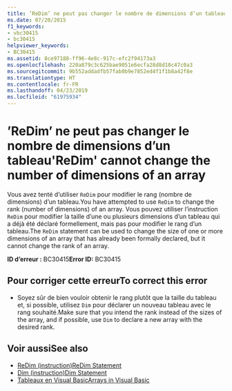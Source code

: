 ```yaml
---
title: ’ReDim’ ne peut pas changer le nombre de dimensions d’un tableau
ms.date: 07/20/2015
f1_keywords:
- vbc30415
- bc30415
helpviewer_keywords:
- BC30415
ms.assetid: 8ce97188-ff96-4e8c-917c-efc2f94173a3
ms.openlocfilehash: 220a879c3c625bae9051e6ecfa28d8d10c47c0a3
ms.sourcegitcommit: 9b552addadfb57fab0b9e7852ed4f1f1b8a42f8e
ms.translationtype: HT
ms.contentlocale: fr-FR
ms.lasthandoff: 04/23/2019
ms.locfileid: "61975934"
---
```

# <a name="redim-cannot-change-the-number-of-dimensions-of-an-array"></a><span data-ttu-id="b56a5-102">’ReDim’ ne peut pas changer le nombre de dimensions d’un tableau</span><span class="sxs-lookup"><span data-stu-id="b56a5-102">'ReDim' cannot change the number of dimensions of an array</span></span>
<span data-ttu-id="b56a5-103">Vous avez tenté d’utiliser `ReDim` pour modifier le rang (nombre de dimensions) d’un tableau.</span><span class="sxs-lookup"><span data-stu-id="b56a5-103">You have attempted to use `ReDim` to change the rank (number of dimensions) of an array.</span></span> <span data-ttu-id="b56a5-104">Vous pouvez utiliser l’instruction `ReDim` pour modifier la taille d’une ou plusieurs dimensions d’un tableau qui a déjà été déclaré formellement, mais pas pour modifier le rang d’un tableau.</span><span class="sxs-lookup"><span data-stu-id="b56a5-104">The `ReDim` statement can be used to change the size of one or more dimensions of an array that has already been formally declared, but it cannot change the rank of an array.</span></span>  
  
 <span data-ttu-id="b56a5-105">**ID d’erreur :** BC30415</span><span class="sxs-lookup"><span data-stu-id="b56a5-105">**Error ID:** BC30415</span></span>  
  
## <a name="to-correct-this-error"></a><span data-ttu-id="b56a5-106">Pour corriger cette erreur</span><span class="sxs-lookup"><span data-stu-id="b56a5-106">To correct this error</span></span>  
  
- <span data-ttu-id="b56a5-107">Soyez sûr de bien vouloir obtenir le rang plutôt que la taille du tableau et, si possible, utilisez `Dim` pour déclarer un nouveau tableau avec le rang souhaité.</span><span class="sxs-lookup"><span data-stu-id="b56a5-107">Make sure that you intend the rank instead of the sizes of the array, and if possible, use `Dim` to declare a new array with the desired rank.</span></span>  
  
## <a name="see-also"></a><span data-ttu-id="b56a5-108">Voir aussi</span><span class="sxs-lookup"><span data-stu-id="b56a5-108">See also</span></span>

- [<span data-ttu-id="b56a5-109">ReDim (instruction)</span><span class="sxs-lookup"><span data-stu-id="b56a5-109">ReDim Statement</span></span>](../../visual-basic/language-reference/statements/redim-statement.md)
- [<span data-ttu-id="b56a5-110">Dim (instruction)</span><span class="sxs-lookup"><span data-stu-id="b56a5-110">Dim Statement</span></span>](../../visual-basic/language-reference/statements/dim-statement.md)
- [<span data-ttu-id="b56a5-111">Tableaux en Visual Basic</span><span class="sxs-lookup"><span data-stu-id="b56a5-111">Arrays in Visual Basic</span></span>](~/docs/visual-basic/programming-guide/language-features/arrays/index.md)

